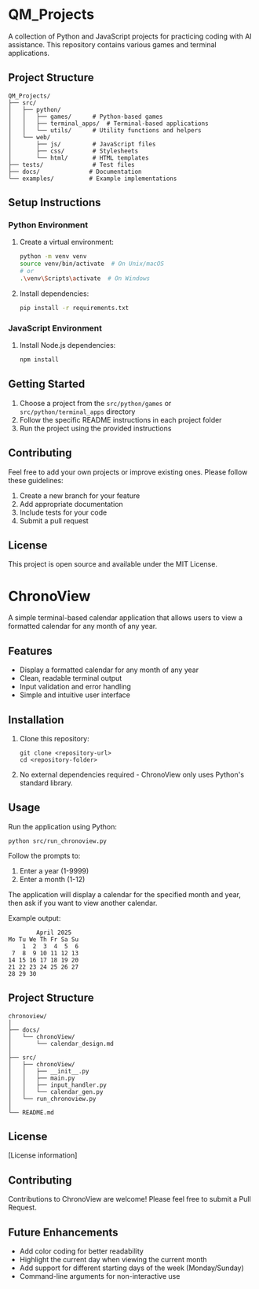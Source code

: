 # QM_Projects

A collection of Python and JavaScript projects for practicing coding with AI assistance. This repository contains various games and terminal applications.

## Project Structure

```
QM_Projects/
├── src/
│   ├── python/
│   │   ├── games/      # Python-based games
│   │   ├── terminal_apps/  # Terminal-based applications
│   │   └── utils/      # Utility functions and helpers
│   └── web/
│       ├── js/         # JavaScript files
│       ├── css/        # Stylesheets
│       └── html/       # HTML templates
├── tests/              # Test files
├── docs/              # Documentation
└── examples/          # Example implementations
```

## Setup Instructions

### Python Environment
1. Create a virtual environment:
   ```bash
   python -m venv venv
   source venv/bin/activate  # On Unix/macOS
   # or
   .\venv\Scripts\activate  # On Windows
   ```
2. Install dependencies:
   ```bash
   pip install -r requirements.txt
   ```

### JavaScript Environment
1. Install Node.js dependencies:
   ```bash
   npm install
   ```

## Getting Started
1. Choose a project from the `src/python/games` or `src/python/terminal_apps` directory
2. Follow the specific README instructions in each project folder
3. Run the project using the provided instructions

## Contributing
Feel free to add your own projects or improve existing ones. Please follow these guidelines:
1. Create a new branch for your feature
2. Add appropriate documentation
3. Include tests for your code
4. Submit a pull request

## License
This project is open source and available under the MIT License.

# ChronoView

A simple terminal-based calendar application that allows users to view a formatted calendar for any month of any year.

## Features

- Display a formatted calendar for any month of any year
- Clean, readable terminal output
- Input validation and error handling
- Simple and intuitive user interface

## Installation

1. Clone this repository:
   ```
   git clone <repository-url>
   cd <repository-folder>
   ```

2. No external dependencies required - ChronoView only uses Python's standard library.

## Usage

Run the application using Python:

```
python src/run_chronoview.py
```

Follow the prompts to:
1. Enter a year (1-9999)
2. Enter a month (1-12)

The application will display a calendar for the specified month and year, then ask if you want to view another calendar.

Example output:
```
        April 2025        
Mo Tu We Th Fr Sa Su
    1  2  3  4  5  6
 7  8  9 10 11 12 13
14 15 16 17 18 19 20
21 22 23 24 25 26 27
28 29 30
```

## Project Structure

```
chronoview/
│
├── docs/
│   └── chronoView/
│       └── calendar_design.md
│
├── src/
│   ├── chronoView/
│   │   ├── __init__.py
│   │   ├── main.py
│   │   ├── input_handler.py
│   │   └── calendar_gen.py
│   └── run_chronoview.py
│
└── README.md
```

## License

[License information]

## Contributing

Contributions to ChronoView are welcome! Please feel free to submit a Pull Request.

## Future Enhancements

- Add color coding for better readability
- Highlight the current day when viewing the current month
- Add support for different starting days of the week (Monday/Sunday)
- Command-line arguments for non-interactive use
